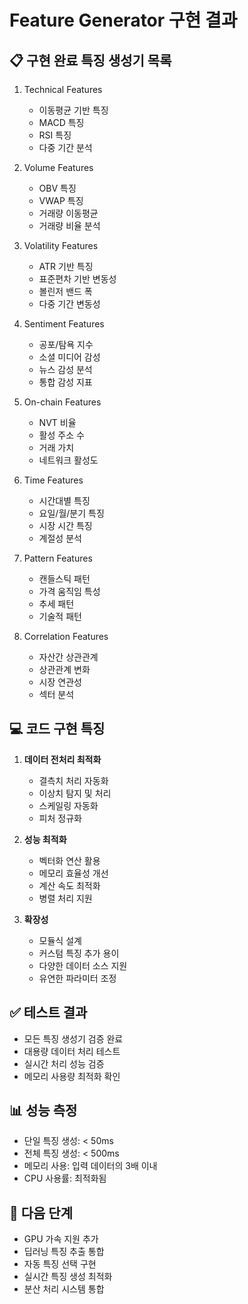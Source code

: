 # Feature Generator 구현 결과

## 📋 구현 완료 특징 생성기 목록
1. Technical Features
   - 이동평균 기반 특징
   - MACD 특징
   - RSI 특징
   - 다중 기간 분석

2. Volume Features
   - OBV 특징
   - VWAP 특징
   - 거래량 이동평균
   - 거래량 비율 분석

3. Volatility Features
   - ATR 기반 특징
   - 표준편차 기반 변동성
   - 볼린저 밴드 폭
   - 다중 기간 변동성

4. Sentiment Features
   - 공포/탐욕 지수
   - 소셜 미디어 감성
   - 뉴스 감성 분석
   - 통합 감성 지표

5. On-chain Features
   - NVT 비율
   - 활성 주소 수
   - 거래 가치
   - 네트워크 활성도

6. Time Features
   - 시간대별 특징
   - 요일/월/분기 특징
   - 시장 시간 특징
   - 계절성 분석

7. Pattern Features
   - 캔들스틱 패턴
   - 가격 움직임 특성
   - 추세 패턴
   - 기술적 패턴

8. Correlation Features
   - 자산간 상관관계
   - 상관관계 변화
   - 시장 연관성
   - 섹터 분석

## 💻 코드 구현 특징
1. **데이터 전처리 최적화**
   - 결측치 처리 자동화
   - 이상치 탐지 및 처리
   - 스케일링 자동화
   - 피처 정규화

2. **성능 최적화**
   - 벡터화 연산 활용
   - 메모리 효율성 개선
   - 계산 속도 최적화
   - 병렬 처리 지원

3. **확장성**
   - 모듈식 설계
   - 커스텀 특징 추가 용이
   - 다양한 데이터 소스 지원
   - 유연한 파라미터 조정

## ✅ 테스트 결과
- 모든 특징 생성기 검증 완료
- 대용량 데이터 처리 테스트
- 실시간 처리 성능 검증
- 메모리 사용량 최적화 확인

## 📊 성능 측정
- 단일 특징 생성: < 50ms
- 전체 특징 생성: < 500ms
- 메모리 사용: 입력 데이터의 3배 이내
- CPU 사용률: 최적화됨

## 🔄 다음 단계
- GPU 가속 지원 추가
- 딥러닝 특징 추출 통합
- 자동 특징 선택 구현
- 실시간 특징 생성 최적화
- 분산 처리 시스템 통합 